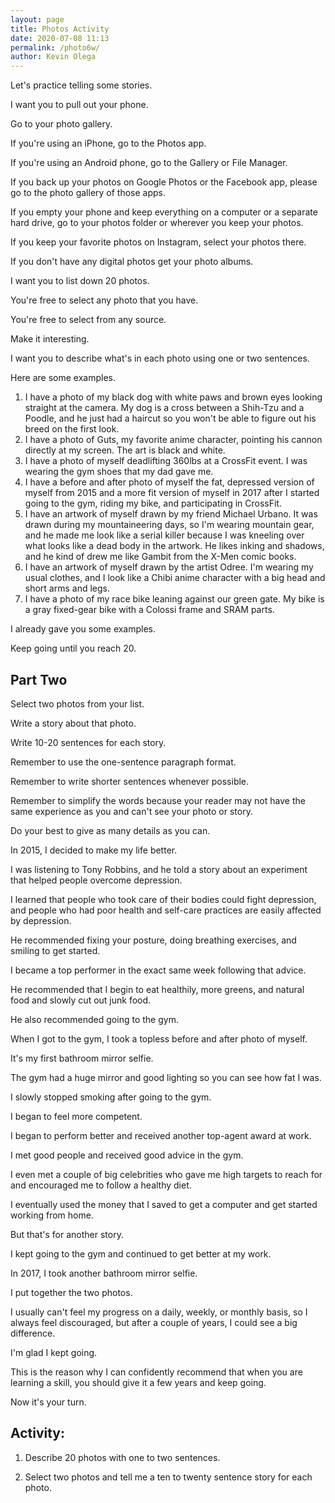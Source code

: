 ```yaml
--- 
layout: page
title: Photos Activity
date: 2020-07-08 11:13
permalink: /photo6w/ 
author: Kevin Olega 
--- 
```

Let's practice telling some stories.

I want you to pull out your phone.

Go to your photo gallery.

If you're using an iPhone, go to the Photos app.

If you're using an Android phone, go to the Gallery or File Manager.

If you back up your photos on Google Photos or the Facebook app, please go to the photo gallery of those apps.

If you empty your phone and keep everything on a computer or a separate hard drive, go to your photos folder or wherever you keep your photos.

If you keep your favorite photos on Instagram, select your photos there.

If you don't have any digital photos get your photo albums.

I want you to list down 20 photos.

You're free to select any photo that you have.

You're free to select from any source.

Make it interesting.

I want you to describe what's in each photo using one or two sentences.

Here are some examples.

1. I have a photo of my black dog with white paws and brown eyes looking straight at the camera. My dog is a cross between a Shih-Tzu and a Poodle, and he just had a haircut so you won't be able to figure out his breed on the first look.
2. I have a photo of Guts, my favorite anime character, pointing his cannon directly at my screen. The art is black and white.
3. I have a photo of myself deadlifting 360lbs at a CrossFit event. I was wearing the gym shoes that my dad gave me.
4. I have a before and after photo of myself the fat, depressed version of myself from 2015 and a more fit version of myself in 2017 after I started going to the gym, riding my bike, and participating in CrossFit.
5. I have an artwork of myself drawn by my friend Michael Urbano. It was drawn during my mountaineering days, so I'm wearing mountain gear, and he made me look like a serial killer because I was kneeling over what looks like a dead body in the artwork. He likes inking and shadows, and he kind of drew me like Gambit from the X-Men comic books.
6. I have an artwork of myself drawn by the artist Odree. I'm wearing my usual clothes, and I look like a Chibi anime character with a big head and short arms and legs.
7. I have a photo of my race bike leaning against our green gate. My bike is a gray fixed-gear bike with a Colossi frame and SRAM parts.

I already gave you some examples.

Keep going until you reach 20.

## Part Two 

Select two photos from your list.

Write a story about that photo.

Write 10-20 sentences for each story.

Remember to use the one-sentence paragraph format.

Remember to write shorter sentences whenever possible.

Remember to simplify the words because your reader may not have the same experience as you and can't see your photo or story.

Do your best to give as many details as you can.


In 2015, I decided to make my life better.

I was listening to Tony Robbins, and he told a story about an experiment that helped people overcome depression.

I learned that people who took care of their bodies could fight depression, and people who had poor health and self-care practices are easily affected by depression.

He recommended fixing your posture, doing breathing exercises, and smiling to get started.

I became a top performer in the exact same week following that advice.

He recommended that I begin to eat healthily, more greens, and natural food and slowly cut out junk food.

He also recommended going to the gym.

When I got to the gym, I took a topless before and after photo of myself.

It's my first bathroom mirror selfie.

The gym had a huge mirror and good lighting so you can see how fat I was.

I slowly stopped smoking after going to the gym.

I began to feel more competent.

I began to perform better and received another top-agent award at work.

I met good people and received good advice in the gym.

I even met a couple of big celebrities who gave me high targets to reach for and encouraged me to follow a healthy diet.

I eventually used the money that I saved to get a computer and get started working from home.

But that's for another story.

I kept going to the gym and continued to get better at my work.

In 2017, I took another bathroom mirror selfie.

I put together the two photos.

I usually can't feel my progress on a daily, weekly, or monthly basis, so I always feel discouraged, but after a couple of years, I could see a big difference.

I'm glad I kept going.

This is the reason why I can confidently recommend that when you are learning a skill, you should give it a few years and keep going.

Now it's your turn.

## Activity:

1. Describe 20 photos with one to two sentences.

2. Select two photos and tell me a ten to twenty sentence story for each photo.